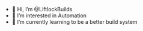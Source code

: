 - 👋 Hi, I’m @LiftlockBuilds
- 👀 I’m interested in Automation
- 🌱 I’m currently learning to be a better build system


